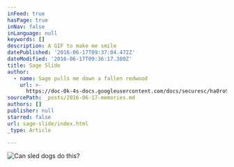 ```yaml
---
inFeed: true
hasPage: true
inNav: false
inLanguage: null
keywords: []
description: A GIF to make me smile
datePublished: '2016-06-17T09:37:04.472Z'
dateModified: '2016-06-17T09:36:17.380Z'
title: Sage Slide
author:
  - name: Sage pulls me down a fallen redwood
    url: >-
      https://doc-0k-4s-docs.googleusercontent.com/docs/securesc/ha0ro937gcuc7l7deffksulhg5h7mbp1/arifirqffb84la887vkd7joerq4m0918/1466150400000/05300485365296696203/*/0B4bm__HvY9G3SF91U2M4R1RkSEU?e=download
sourcePath: _posts/2016-06-17-memories.md
authors: []
publisher: null
starred: false
url: sage-slide/index.html
_type: Article

---
```

![Can sled dogs do this?](https://the-grid-user-content.s3-us-west-2.amazonaws.com/1e56ba25-e45c-4572-a0ce-5467e9463cad.jpg)